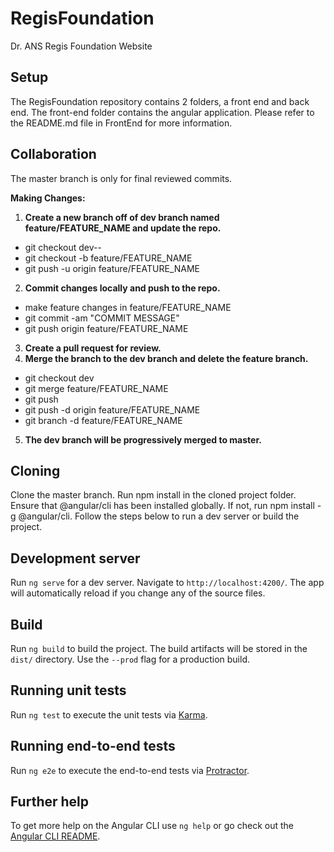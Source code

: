 # RegisFoundation
Dr. ANS Regis Foundation Website

## Setup
The RegisFoundation repository contains 2 folders, a front end and back end. The front-end folder contains the angular application.
Please refer to the README.md file in FrontEnd for more information.

## Collaboration

The master branch is only for final reviewed commits.

**Making Changes:**
1. **Create a new branch off of dev branch named feature/FEATURE_NAME and update the repo.**
  * git checkout dev--
  * git checkout -b feature/FEATURE_NAME
  * git push -u origin feature/FEATURE_NAME
2. **Commit changes locally and push to the repo.**
  * make feature changes in feature/FEATURE_NAME
  * git commit -am "COMMIT MESSAGE"
  * git push origin feature/FEATURE_NAME
3. **Create a pull request for review.**
4. **Merge the branch to the dev branch and delete the feature branch.**
  * git checkout dev
  * git merge feature/FEATURE_NAME
  * git push
  * git push -d origin feature/FEATURE_NAME
  * git branch -d feature/FEATURE_NAME
5. **The dev branch will be progressively merged to master.**

## Cloning

Clone the master branch.
Run npm install in the cloned project folder.
Ensure that @angular/cli has been installed globally. If not, run npm install -g @angular/cli.
Follow the steps below to run a dev server or build the project.

## Development server

Run `ng serve` for a dev server. Navigate to `http://localhost:4200/`. The app will automatically reload if you change any of the source files.

## Build

Run `ng build` to build the project. The build artifacts will be stored in the `dist/` directory. Use the `--prod` flag for a production build.

## Running unit tests

Run `ng test` to execute the unit tests via [Karma](https://karma-runner.github.io).

## Running end-to-end tests

Run `ng e2e` to execute the end-to-end tests via [Protractor](http://www.protractortest.org/).

## Further help

To get more help on the Angular CLI use `ng help` or go check out the [Angular CLI README](https://github.com/angular/angular-cli/blob/master/README.md).
